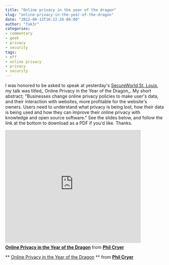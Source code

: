 ```yaml
---
title: "Online privacy in the year of the dragon"
slug: "online-privacy-in-the-year-of-the-dragon"
date: "2012-09-13T16:22:26-06:00"
author: "fak3r"
categories:
- commentary
- geek
- privacy
- security
tags:
- eff
- online privacy
- privacy
- security
---
```


I was honored to be asked to speak at yesterday's [SecureWorld St. Louis](http://secureworldexpo.com/event/index.php/2012-saint-louis-home), my talk was titled_ Online Privacy in the Year of the Dragon_. My short abstract; "Businesses change online privacy policies to make user's data, and their interaction with websites, more profitable for the website's owners. Users need to understand what privacy is being lost, how their data is being used and how they can improve their online privacy with knowledge and open source software." See the slides below, and follow the link at the bottom to download as a PDF if you'd like. Thanks.


<iframe src="https://www.slideshare.net/slideshow/embed_code/14263690" width="427" height="356" frameborder="0" marginwidth="0" marginheight="0" scrolling="no" style="border:1px solid #CCC;border-width:1px 1px 0;margin-bottom:5px" allowfullscreen webkitallowfullscreen mozallowfullscreen> </iframe> <div style="margin-bottom:5px"> <strong> <a href="http://www.slideshare.net/phil.cryer/online-privacy-in-the-year-of-the-dragon" title="Online Privacy in the Year of the Dragon" target="_blank">Online Privacy in the Year of the Dragon</a> </strong> from <strong><a href="http://www.slideshare.net/phil.cryer" target="_blank">Phil Cryer</a></strong> </div>


** [Online Privacy in the Year of the Dragon](http://www.slideshare.net/phil.cryer/online-privacy-in-the-year-of-the-dragon) ** from **[Phil Cryer](http://www.slideshare.net/phil.cryer)**



